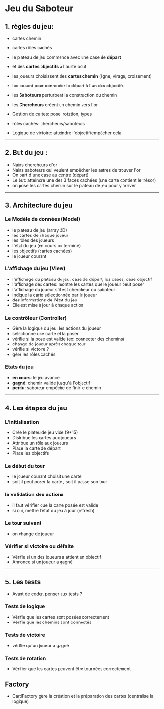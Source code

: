 # Jeu du Saboteur 

## 1. règles du jeu:

- cartes chemin
- cartes rôles cachés

- le plateau de jeu commence avec une case de **départ**
- et des **cartes objectifs** à l'aurte bout 

- les joueurs choisissent des **cartes chemin** (ligne, virage, croisement)
- les posent pour connecter le départ à l'un des objectifs

- les **Saboteurs** perturbent la construction du chemin 
- les **Chercheurs** créent un chemin vers l'or

- Gestion de cartes: pose, rotztion, types
- rôles cachés: chercheurs/saboteurs 
- Logique de victoire: atteindre l'objectif/empêcher cela

---

## 2. But du jeu :

- Nains chercheurs d'or
- Nains saboteurs qui veulent empêcher les autres de trouver l'or
- On part d'une case au centre (départ) 
- Le but: atteindre une des 3 faces cachées (une carte contient le trésor)
- on pose les cartes chemin sur le plateau de jeu pour y arriver 

---

## 3. Architecture du jeu

### Le Modèle de données (Model)
- le plateau de jeu (array 2D)
- les cartes de chaque joueur
- les rôles des joueurs
- l'état du jeu (en cours ou terminé)
- les objectifs (cartes cachées)
- le joueur courant 

### L'affichage du jeu (View)

- l'affichage du plateau de jeu: case de départ, les cases, case objectif
- l'affichage des cartes: montre les cartes que le joueur peut poser
- l'affichage du joueur s'il est chercheur ou saboteur 
- indique la carte sélectionnée par le joueur
- des informations de l'état du jeu
- Elle est mise à jour à chaque action

### Le contrôleur (Controller)

- Gère la logique du jeu, les actions du joueur
- sélectionne une carte et la poser
- vérifie si la pose est valide (ex: connecter des chemins)
- change de joueur après chaque tour 
- vérifie si victoire ?
- gère les rôles cachés 

### Etats du jeu 

- **en cours**: le jeu avance 
- **gagné**: chemin valide jusqu'à l'objectif 
- **perdu**: saboteur empêche de finir le chemin

---

## 4. Les étapes du jeu 

### L'initialisation 

- Crée le plateu de jeu vide (9*15)
- Distribue les cartes aux joueurs 
- Attribue un rôle aux joueurs 
- Place la carte de départ 
- Place les objectifs 

### Le début du tour 

- le joueur courant choisit une carte
- soit il peut poser la carte , soit il passe son tour 

### la validation des actions 

- il faut vérifier que la carte posée est valide
- si oui, mettre l'état du jeu à jour (refresh)

### Le tour suivant 

- on change de joueur 

### Vérifier si victoire ou défaite 

- Vérifie si un des joueurs a attient un objectif 
- Annonce si un joueur a gagné 

--- 

## 5. Les tests

- Avant de coder, penser aux tests ?

### Tests de logique

- Vérifie que les cartes sont posées correctement 
- Vérifie que les chemins sont connectés 

### Tests de victoire 

- vérifie qu'un joueur a gagné 

### Tests de rotation

- Vérifier que les cartes peuvent être tournées correctement 

## Factory 

- CardFactory gère la création et la préparation des cartes (centralise la logique)